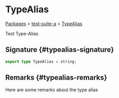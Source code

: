 # TypeAlias

[Packages](/) &gt; [test-suite-a](/test-suite-a/) &gt; [TypeAlias](/test-suite-a/typealias-typealias/)

Test Type-Alias

## Signature {#typealias-signature}

```typescript
export type TypeAlias = string;
```

## Remarks {#typealias-remarks}

Here are some remarks about the type alias
